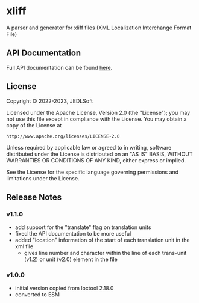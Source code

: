# xliff

A parser and generator for xliff files (XML Localization Interchange Format File)

## API Documentation

Full API documentation can be found [here](./docs/ilibXliff.md).

## License

Copyright © 2022-2023, JEDLSoft

Licensed under the Apache License, Version 2.0 (the "License");
you may not use this file except in compliance with the License.
You may obtain a copy of the License at

    http://www.apache.org/licenses/LICENSE-2.0

Unless required by applicable law or agreed to in writing, software
distributed under the License is distributed on an "AS IS" BASIS,
WITHOUT WARRANTIES OR CONDITIONS OF ANY KIND, either express or implied.

See the License for the specific language governing permissions and
limitations under the License.

## Release Notes

### v1.1.0

- add support for the "translate" flag on translation units
- fixed the API documentation to be more useful
- added "location" information of the start of each translation unit
  in the xml file
    - gives line number and character within the line of each
      trans-unit (v1.2) or unit (v2.0) element in the file

### v1.0.0

- initial version copied from loctool 2.18.0
- converted to ESM
